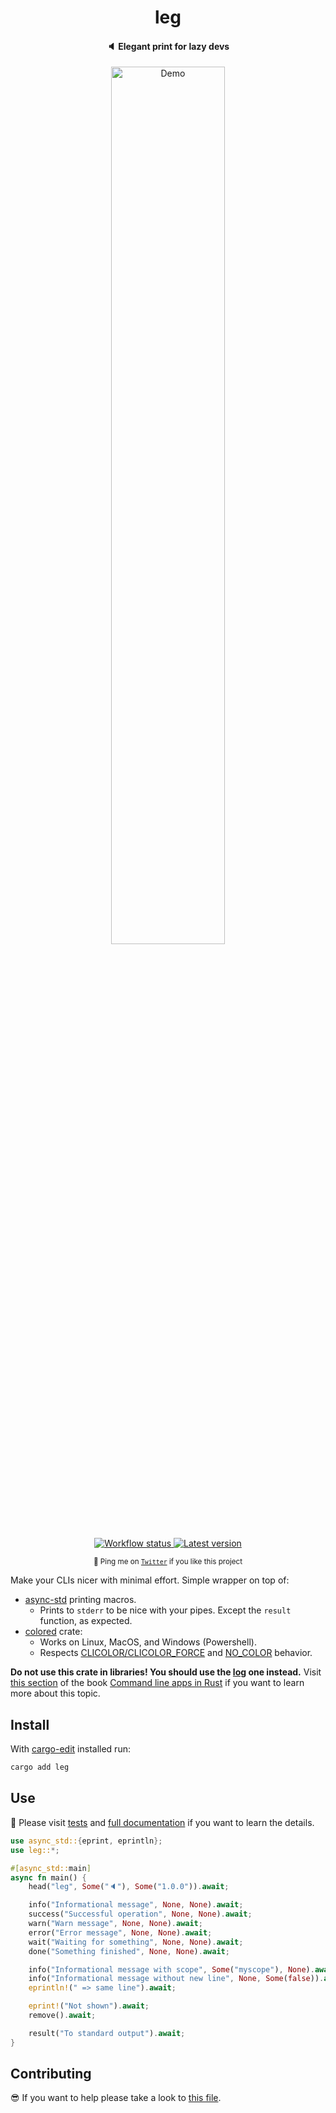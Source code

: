 <h1 align="center">leg</h1>

<h4 align="center">
  🔈 Elegant print for lazy devs
</h4>

<div align="center">
  <img alt="Demo" src="https://i.ibb.co/zfp6WNM/leg-demo.png" width="60%">
</div>

<p align="center">
  <a href="https://github.com/jesusprubio/leg/actions">
    <img alt="Workflow status" src="https://github.com/jesusprubio/leg/workflows/ci/badge.svg">
  </a>
  <a href="https://crates.io/crates/leg">
    <img alt="Latest version" src="https://img.shields.io/crates/v/leg.svg">
  </a>
</p>
<p align="center">
  <sub>🤙 Ping me on <a href="https://twitter.com/jesusprubio"><code>Twitter</code></a And it also > if you like this project</sub>
</p>

Make your CLIs nicer with minimal effort. Simple wrapper on top of:

- [async-std](https://github.com/async-rs/async-std) printing macros.
  - Prints to `stderr` to be nice with your pipes. Except the `result` function, as expected.
- [colored](https://crates.io/crates/colored) crate:
  - Works on Linux, MacOS, and Windows (Powershell).
  - Respects [CLICOLOR/CLICOLOR_FORCE](http://bixense.com/clicolors) and [NO_COLOR](https://no-color.org) behavior.

**Do not use this crate in libraries! You should use the [log](https://github.com/rust-lang-nursery/log) one instead.** Visit [this section](https://rust-cli.github.io/book/tutorial/output.html) of the book [Command line apps in Rust](https://rust-cli.github.io/book) if you want to learn more about this topic.

## Install

With [cargo-edit](https://github.com/killercup/cargo-edit) installed run:

```sh
cargo add leg
```

## Use

📝 Please visit [tests](tests/lib.rs) and [full documentation](https://docs.rs/leg) if you want to learn the details.

```rust
use async_std::{eprint, eprintln};
use leg::*;

#[async_std::main]
async fn main() {
    head("leg", Some("🔈"), Some("1.0.0")).await;

    info("Informational message", None, None).await;
    success("Successful operation", None, None).await;
    warn("Warn message", None, None).await;
    error("Error message", None, None).await;
    wait("Waiting for something", None, None).await;
    done("Something finished", None, None).await;

    info("Informational message with scope", Some("myscope"), None).await;
    info("Informational message without new line", None, Some(false)).await;
    eprintln!(" => same line").await;

    eprint!("Not shown").await;
    remove().await;

    result("To standard output").await;
}
```

## Contributing

😎 If you want to help please take a look to [this file](.github/CONTRIBUTING.md).

